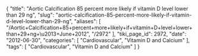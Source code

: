 {
    "title": "Aortic Calcification 85 percent more likely if vitamin D level lower than 29 ng",
    "slug": "aortic-calcification-85-percent-more-likely-if-vitamin-d-level-lower-than-29-ng",
    "aliases": [
        "/Aortic+Calcification+85+percent+more+likely+if+vitamin+D+level+lower+than+29+ng+\u2013+June+2012",
        "/2972"
    ],
    "tiki_page_id": 2972,
    "date": "2012-06-30",
    "categories": [
        "Cardiovascular",
        "Vitamin D and Calcium"
    ],
    "tags": [
        "Cardiovascular",
        "Vitamin D and Calcium"
    ]
}